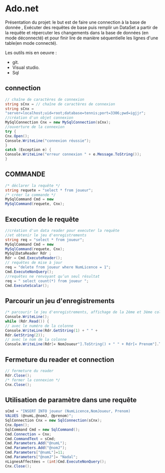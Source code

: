 # Ado.net

Présentation du projet: le but est de faire une connection à la base de donnée , Exécuter des requêtes de base puis remplir un DataSet a partir de la requête et répercuter les changements dans la base de données (en mode déconnecté) et pour finir lire de manière séquentielle les lignes d'une table(en mode connecté).

Les outils mis en oeuvre :

* git.
* Visual studio.
* Sql

## connection ##
```cs
// chaîne de caractères de connexion
string sCnx = // chaîne de caractères de connexion
string sCnx =
"server=localhost;uid=root;database=tennis;port=3306;pwd=igjjr";
//création d'un objet connexion
MySqlConnection Cnx = new MySqlConnection(sCnx);
//ouverture de la connexion
try {
Cnx.Open();
Console.WriteLine("connexion réussie");
}
catch (Exception e) {
Console.WriteLine("erreur connexion " + e.Message.ToString());
}
```

## COMMANDE ##
```cs
/* déclarer la requête */
string requete = "select * from joueur";
/* créer la commande */
MySqlCommand Cmd = new
MySqlCommand(requete, Cnx);
```
## Execution de le requête ##
```cs
//création d'un data reader pour executer la requête
//et obtenir le jeu d'enregistrements
string req = "select * from joueur";
MySqlCommand Cmd = new
MySqlCommand(requete, Cnx);
MySqlDataReader Rdr ;
Rdr = Cmd.ExecuteReader();
// requêtes de mise à jour
req = "delete from joueur where NumLicence = 1";
Cmd.ExecuteNonQuery();
//requêtes ne renvoyant qu’un seul résultat
req = " select count(*) from joueur ";
Cmd.ExecuteScalar();
```


## Parcourir un jeu d'enregistrements ##
```cs
/* parcourir le jeu d'enregistrements, affichage de la 2ème et 3ème colonnes de la table joueur */
Console.WriteLine();
while (Rdr.Read()) {
// avec le numéro de la colonne
Console.WriteLine(Rdr.GetString(1) + " " +
Rdr.GetString(2));
// avec le nom de la colonne
Console.WriteLine(Rdr[« NomJoueur"].ToString() + " " + Rdr[« Prenom"].ToString()); }
```
## Fermeture du reader et connection ##
```cs
// fermeture du reader
Rdr.Close();
/* fermer la connexion */
Cnx.Close();
```


## Utilisation de paramètre dans une requête ##
```cs
sCmd = "INSERT INTO joueur (NumLicence,NomJoueur, Prenom)
VALUES (@numL,@nomJ, @prenom)";
SqlConnection Cnx = new SqlConnection(sCnx);
Cnx.Open();
SqlCommand Cmd = new SqlCommand();
Cmd.Connection = Cnx;
Cmd.CommandText = sCmd;
Cmd.Parameters.Add("@numL");
Cmd.Parameters.Add("@nomJ");
Cmd.Parameters["@numL"]=11;
Cmd.Parameters["@nomJ"]= "Nadal";
nLignesAffectées = (int)Cmd.ExecuteNonQuery();
Cnx.Close();
```
